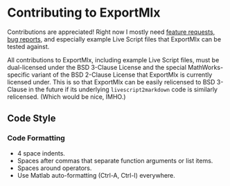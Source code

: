 # Contributing to ExportMlx

Contributions are appreciated! Right now I mostly need [feature requests, bug reports](https://github.com/janklab/ExportMlx/issues), and especially example Live Script files that ExportMlx can be tested against.

All contributions to ExportMlx, including example Live Script files, must be dual-licensed under the BSD 3-Clause License and the special MathWorks-specific variant of the BSD 2-Clause License that ExportMlx is currently licensed under. This is so that ExportMlx can be easily relicensed to BSD 3-Clause in the future if its underlying `livescript2markdown` code is similarly relicensed. (Which would be nice, IMHO.)

## Code Style

### Code Formatting

* 4 space indents.
* Spaces after commas that separate function arguments or list items.
* Spaces around operators.
* Use Matlab auto-formatting (Ctrl-A, Ctrl-I) everywhere.
